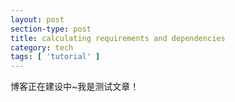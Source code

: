 ```yaml
---
layout: post
section-type: post
title: calculating requirements and dependencies
category: tech
tags: [ 'tutorial' ]
---
```


博客正在建设中~我是测试文章！